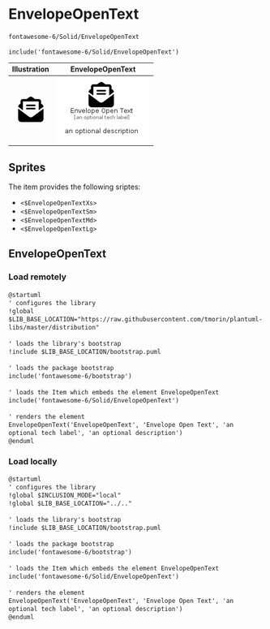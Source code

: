 # EnvelopeOpenText


```text
fontawesome-6/Solid/EnvelopeOpenText
```

```text
include('fontawesome-6/Solid/EnvelopeOpenText')
```



| Illustration | EnvelopeOpenText |
| :---: | :---: |
| ![illustration for Illustration](../../fontawesome-6/Solid/EnvelopeOpenText.png) | ![illustration for EnvelopeOpenText](../../fontawesome-6/Solid/EnvelopeOpenText.Local.png) |



## Sprites
The item provides the following sriptes:

- `<$EnvelopeOpenTextXs>`
- `<$EnvelopeOpenTextSm>`
- `<$EnvelopeOpenTextMd>`
- `<$EnvelopeOpenTextLg>`





## EnvelopeOpenText

### Load remotely
```plantuml
@startuml
' configures the library
!global $LIB_BASE_LOCATION="https://raw.githubusercontent.com/tmorin/plantuml-libs/master/distribution"

' loads the library's bootstrap
!include $LIB_BASE_LOCATION/bootstrap.puml

' loads the package bootstrap
include('fontawesome-6/bootstrap')

' loads the Item which embeds the element EnvelopeOpenText
include('fontawesome-6/Solid/EnvelopeOpenText')

' renders the element
EnvelopeOpenText('EnvelopeOpenText', 'Envelope Open Text', 'an optional tech label', 'an optional description')
@enduml
```

### Load locally
```plantuml
@startuml
' configures the library
!global $INCLUSION_MODE="local"
!global $LIB_BASE_LOCATION="../.."

' loads the library's bootstrap
!include $LIB_BASE_LOCATION/bootstrap.puml

' loads the package bootstrap
include('fontawesome-6/bootstrap')

' loads the Item which embeds the element EnvelopeOpenText
include('fontawesome-6/Solid/EnvelopeOpenText')

' renders the element
EnvelopeOpenText('EnvelopeOpenText', 'Envelope Open Text', 'an optional tech label', 'an optional description')
@enduml
```

